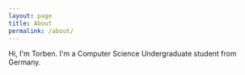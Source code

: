 ```yaml
---
layout: page
title: About
permalink: /about/
---
```


Hi, I'm Torben. I'm a Computer Science Undergraduate student from Germany.